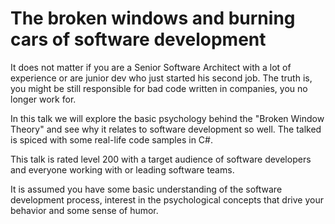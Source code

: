 # The broken windows and burning cars of software development

It does not matter if you are a Senior Software Architect with a lot of experience or are junior dev who just started his second job.
The truth is, you might be still responsible for bad code written in companies, you no longer work for.

In this talk we will explore the basic psychology behind the "Broken Window Theory" and see why it relates to software development so well.
The talked is spiced with some real-life code samples in C#.

This talk is rated level 200 with a target audience of software developers and everyone working with or leading software teams.

It is assumed you have some basic understanding of the software development process, 
interest in the psychological concepts that drive your behavior and some sense of humor.